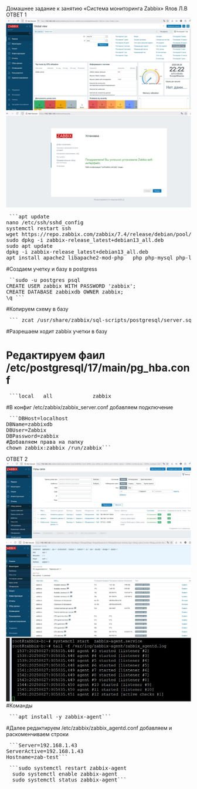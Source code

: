 Домашнее задание к занятию «Система мониторинга Zabbix» Ялов Л.В
ОТВЕТ 1
![alt text](https://github.com/lyalov/zabbix/blob/main/login.jpg)
![alt text](https://github.com/lyalov/zabbix/blob/main/start_zabbix-server.jpg)


<pre> ```apt update
nano /etc/ssh/sshd_config
systemctl restart ssh
wget https://repo.zabbix.com/zabbix/7.4/release/debian/pool/main/z/zabbix-release/zabbix-release_latest+debian13_all.deb
sudo dpkg -i zabbix-release_latest+debian13_all.deb
sudo apt update
dpkg -i zabbix-release_latest+debian13_all.deb
apt install apache2 libapache2-mod-php   php php-mysql php-ldap php-bcmath php-mbstring php-gd php-xml ``` </pre>


#Создаем учетку и базу в postgress
<pre> ``sudo -u postgres psql
CREATE USER zabbix WITH PASSWORD 'zabbix';
CREATE DATABASE zabbixdb OWNER zabbix;
\q ``` </pre>
#Копируем схему в базу 
<pre> ``` zcat /usr/share/zabbix/sql-scripts/postgresql/server.sql.gz | sudo -u postgres psql -d zabbixdb ``` </pre>
#Разрешаем ходит zabbix учетки в базу
# Редактируем фаил /etc/postgresql/17/main/pg_hba.conf

<pre> ```local   all             zabbix                                  md5``` </pre>

#В конфиг  /etc/zabbix/zabbix_server.conf добавляем подключение
<pre> ```DBHost=localhost
DBName=zabbixdb
DBUser=Zabbix
DBPassword=zabbix
#Добавляем права на папку 
chown zabbix:zabbix /run/zabbix``` </pre>
ОТВЕТ 2
![alt text](https://github.com/lyalov/zabbix/blob/main/agents.jpg)
![alt text](https://github.com/lyalov/zabbix/blob/main/statistic.jpg)
![alt text](https://github.com/lyalov/zabbix/blob/main/log_zabbix-b.jpg)
#Команды 
 <pre> ```apt install -y zabbix-agent``` </pre>
#Далее редактируем /etc/zabbix/zabbix_agentd.conf добавляем и раскоменчиваем строки 
<pre> ```Server=192.168.1.43
ServerActive=192.168.1.43
Hostname=zab-test``` </pre>


  <pre> ```sudo systemctl restart zabbix-agent
  sudo systemctl enable zabbix-agent
  sudo systemctl status zabbix-agent``` </pre>
